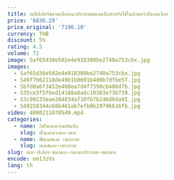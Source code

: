 ```yaml
---
title: สเต็ปเปอร์ขนาดเล็กอเนกประสงค์ขนาดเล็กสำหรับใช้ในบ้านทรงรีแบบเงียบ
price: '6836.29'
price_original: '7196.10'
currency: THB
discount: 5%
rating: 4.5
volume: 72
image: Saf65d30e502e4e918309be2740a753cbx.jpg
images:
  - Saf65d30e502e4e918309be2740a753cbx.jpg
  - S49f7b62118de49b1b0601b4d0b7dfbe5T.jpg
  - Sbfdda6f3452e468ea7d4f7398cb486d7b.jpg
  - S35ce3f5f6ed14188a8adc10363e73b738.jpg
  - S3c09233eae284834af10fb7b246d6da9I.jpg
  - S49258344c68b461ab7efb0b29796616fb.jpg
video: 4000211078549.mp4
categories:
  - name: กีฬาและความบันเทิง
    slug: ฬาและความบ-นเท
  - name: ฟิตเนสและ เพาะกาย
    slug: ตเนสและ-เพาะกาย
slug: สเต-ปเปอร-ขนาดเล-กอเนกประสงค-ขนาดเล
encode: om1JzVs
lang: th
---
```

  